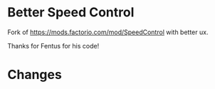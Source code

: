# Better Speed Control

Fork of https://mods.factorio.com/mod/SpeedControl with better ux.

Thanks for Fentus for his code!

# Changes
